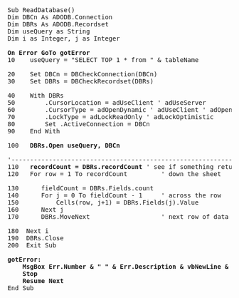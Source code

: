 <pre>
Sub ReadDatabase()
Dim DBCn As ADODB.Connection
Dim DBRs As ADODB.Recordset
Dim useQuery as String
Dim i as Integer, j as Integer

<b>On Error GoTo gotError</b>
10    useQuery = "SELECT TOP 1 * from " & tableName

20    Set DBCn = DBCheckConnection(DBCn)
30    Set DBRs = DBCheckRecordset(DBRs)

40    With DBRs
50        .CursorLocation = adUseClient ' adUseServer
60        .CursorType = adOpenDynamic ' adUseClient ' adOpenStatic ' adOpenDynamic ' adOpenForwardOnly
70        .LockType = adLockReadOnly ' adLockOptimistic
80        Set .ActiveConnection = DBCn
90    End With

100   <b>DBRs.Open useQuery, DBCn</b>

'----------------------------------------------------------------------------------------
110   <b>recordCount = DBRs.recordCount</b> ' see if something returned
120   For row = 1 To recordCount         ' down the sheet
        
130      fieldCount = DBRs.Fields.count
140      For j = 0 To fieldCount - 1     ' across the row
150          Cells(row, j+1) = DBRs.Fields(j).Value
160      Next j
170      DBRs.MoveNext                   ' next row of data
        
180  Next i
190  DBRs.Close
200  Exit Sub
    
<b>gotError:
    MsgBox Err.Number & " " & Err.Description & vbNewLine & vbNewLine & "Error on line: " & Erl, Title:=" "
    Stop
    Resume Next</b>
End Sub
